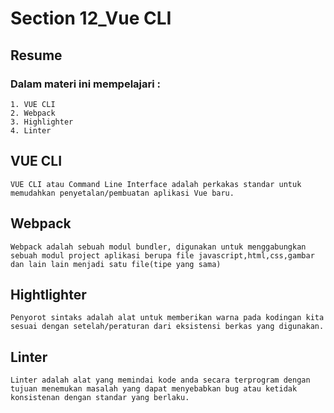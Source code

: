 # Section 12_Vue CLI
## Resume

### Dalam materi ini mempelajari :
	1. VUE CLI
	2. Webpack
	3. Highlighter
	4. Linter
	
## VUE CLI
	VUE CLI atau Command Line Interface adalah perkakas standar untuk memudahkan penyetalan/pembuatan aplikasi Vue baru.

## Webpack
	Webpack adalah sebuah modul bundler, digunakan untuk menggabungkan sebuah modul project aplikasi berupa file javascript,html,css,gambar dan lain lain menjadi satu file(tipe yang sama)
	
## Hightlighter
	Penyorot sintaks adalah alat untuk memberikan warna pada kodingan kita sesuai dengan setelah/peraturan dari eksistensi berkas yang digunakan.

## Linter
    Linter adalah alat yang memindai kode anda secara terprogram dengan tujuan menemukan masalah yang dapat menyebabkan bug atau ketidak konsistenan dengan standar yang berlaku.